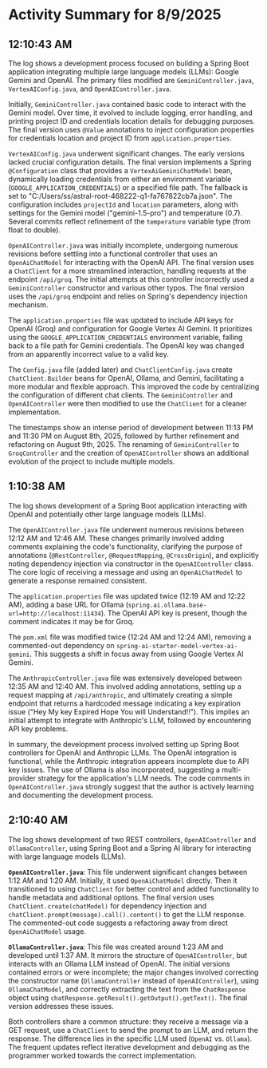 # Activity Summary for 8/9/2025

## 12:10:43 AM
The log shows a development process focused on building a Spring Boot application integrating multiple large language models (LLMs): Google Gemini and OpenAI.  The primary files modified are `GeminiController.java`, `VertexAIConfig.java`, and `OpenAIController.java`.

Initially, `GeminiController.java`  contained basic code to interact with the Gemini model.  Over time, it evolved to include logging, error handling, and  printing project ID and credentials location details for debugging purposes.  The final version uses `@Value` annotations to inject configuration properties for credentials location and project ID from  `application.properties`.

`VertexAIConfig.java` underwent significant changes. The early versions lacked crucial configuration details.  The final version implements a Spring `@Configuration` class that provides a  `VertexAiGeminiChatModel` bean, dynamically loading credentials from either an environment variable (`GOOGLE_APPLICATION_CREDENTIALS`) or a specified file path. The fallback is set to  "C:/Users/ss/astral-root-468222-q1-fa767822cb7a.json".  The configuration includes  `projectId` and `location` parameters, along with settings for the Gemini model ("gemini-1.5-pro") and temperature (0.7).  Several commits reflect refinement of the `temperature` variable type (from float to double).

`OpenAIController.java` was initially incomplete, undergoing numerous revisions before settling into a functional controller that uses an `OpenAiChatModel` for interacting with the OpenAI API.  The final version uses a `ChatClient` for a more streamlined interaction, handling requests at the endpoint `/api/groq`. The initial attempts at this controller incorrectly used a `GeminiController` constructor and various other typos.  The final version uses the `/api/groq` endpoint and relies on Spring's dependency injection mechanism.

The `application.properties` file was updated to include API keys for OpenAI (Groq) and configuration for Google Vertex AI Gemini. It prioritizes using the `GOOGLE_APPLICATION_CREDENTIALS` environment variable, falling back to a file path for Gemini credentials.  The OpenAI key was changed from an apparently incorrect value to a valid key.

The `Config.java` file (added later) and `ChatClientConfig.java` create `ChatClient.Builder` beans for OpenAI, Ollama, and Gemini, facilitating a more modular and flexible approach. This improved the code by centralizing the configuration of different chat clients. The `GeminiController` and `OpenAIController` were then modified to use the `ChatClient` for a cleaner implementation.

The timestamps show an intense period of development between 11:13 PM and 11:30 PM on August 8th, 2025, followed by further refinement and refactoring on August 9th, 2025.  The renaming of  `GeminiController` to `GroqController` and the creation of `OpenAIController` shows an additional evolution of the project to include multiple models.


## 1:10:38 AM
The log shows development of a Spring Boot application interacting with OpenAI and potentially other large language models (LLMs).

The `OpenAIController.java` file underwent numerous revisions between 12:12 AM and 12:46 AM.  These changes primarily involved adding comments explaining the code's functionality, clarifying the purpose of annotations (`@RestController`, `@RequestMapping`, `@CrossOrigin`), and explicitly noting dependency injection via constructor in the `OpenAIController` class. The core logic of receiving a message and using an `OpenAiChatModel` to generate a response remained consistent.

The `application.properties` file was updated twice (12:19 AM and 12:22 AM), adding a base URL for Ollama (`spring.ai.ollama.base-url=http://localhost:11434`).  The OpenAI API key is present, though the comment indicates it may be for Groq.

The `pom.xml` file was modified twice (12:24 AM and 12:24 AM), removing a commented-out dependency on `spring-ai-starter-model-vertex-ai-gemini`. This suggests a shift in focus away from using Google Vertex AI Gemini.

The `AnthropicController.java` file was extensively developed between 12:35 AM and 12:40 AM. This involved adding annotations, setting up a request mapping at `/api/anthropic`, and ultimately creating a simple endpoint that returns a hardcoded message indicating a key expiration issue ("Hey My key Expired Hope You will Understand!!").  This implies an initial attempt to integrate with Anthropic's LLM, followed by encountering API key problems.

In summary, the development process involved setting up Spring Boot controllers for OpenAI and Anthropic LLMs.  The OpenAI integration is functional, while the Anthropic integration appears incomplete due to API key issues.  The use of Ollama is also incorporated, suggesting a multi-provider strategy for the application's LLM needs.  The code comments in `OpenAIController.java` strongly suggest that the author is actively learning and documenting the development process.


## 2:10:40 AM
The log shows development of two REST controllers, `OpenAIController` and `OllamaController`,  using Spring Boot and a Spring AI library for interacting with large language models (LLMs).

**`OpenAIController.java`**:  This file underwent significant changes between 1:12 AM and 1:20 AM. Initially, it used `OpenAiChatModel` directly.  Then it transitioned to using `ChatClient` for better control and  added functionality to handle metadata and additional options. The final version uses `ChatClient.create(chatModel)` for dependency injection and `chatClient.prompt(message).call().content()` to get the LLM response.  The commented-out code suggests a refactoring away from direct `OpenAiChatModel` usage.


**`OllamaController.java`**: This file was created around 1:23 AM and developed until 1:37 AM. It mirrors the structure of `OpenAIController`,  but interacts with an Ollama LLM instead of OpenAI.  The initial versions contained errors or were incomplete;  the major changes involved correcting the constructor name (`OllamaController` instead of `OpenAIController`),  using `OllamaChatModel`, and correctly extracting the text from the `ChatResponse` object using `chatResponse.getResult().getOutput().getText()`.  The final version addresses these issues.

Both controllers share a common structure:  they receive a message via a GET request, use a `ChatClient` to send the prompt to an LLM, and return the response.  The difference lies in the specific LLM used (`OpenAI` vs. `Ollama`). The frequent updates reflect iterative development and debugging as the programmer worked towards the correct implementation.
